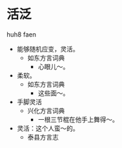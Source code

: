 





# 活泛
huh8 faen
+ 能够随机应变，灵活。
  * 如东方言词典
    - 心眼儿～。
+ 柔软。
  * 如东方言词典
    - 这些面～。
+ 手脚灵活
  * 兴化方言词典
    - 一根三节棍在他手上舞得～。
+ 灵活：这个人蛮～的。
  * 泰县方言志
